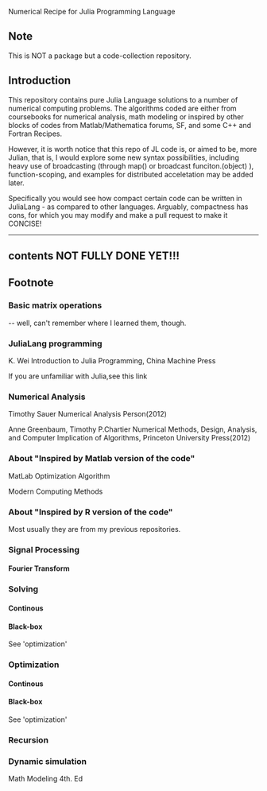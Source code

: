 Numerical Recipe for Julia Programming Language

## Note
This is NOT a package but a code-collection repository.

## Introduction

This repository contains pure Julia Language solutions to a number of numerical computing problems. The algorithms coded are either from coursebooks for numerical analysis, math modeling or inspired by other blocks of codes from Matlab/Mathematica forums, SF, and some C++ and Fortran Recipes.

However, it is worth notice that this repo of JL code is, or aimed to be, more Julian, that is, I would explore some new syntax possibilities, including heavy use of broadcasting (through map() or broadcast funciton.(object) ), function-scoping, and examples for distributed acceletation may be added later.

Specifically you would see how compact certain code can be written in JuliaLang - as compared to other languages. Arguably, compactness has cons, for which you may modify and make a pull request to make it CONCISE!

-----------------------
contents NOT FULLY DONE YET!!!
-----------------------

## Footnote
### Basic matrix operations
 -- well, can't remember where I learned them, though.

### JuliaLang programming

K. Wei Introduction to Julia Programming, China Machine Press

If you are unfamiliar with Julia,see this link


### Numerical Analysis

Timothy Sauer Numerical Analysis Person(2012)

Anne Greenbaum, Timothy P.Chartier Numerical Methods, Design, Analysis, and Computer Implication of Algorithms, Princeton University Press(2012)

### About "Inspired by Matlab version of the code"

MatLab Optimization Algorithm

Modern Computing Methods

### About "Inspired by R version of the code"
Most usually they are from my previous repositories.


### Signal Processing

#### Fourier Transform

### Solving

#### Continous

#### Black-box
See 'optimization'

### Optimization
#### Continous

#### Black-box
See 'optimization'

### Recursion


### Dynamic simulation

Math Modeling 4th. Ed
